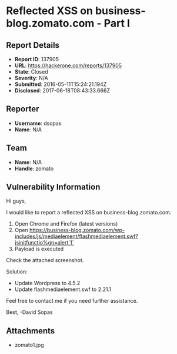 # Reflected XSS on business-blog.zomato.com - Part I

## Report Details
- **Report ID**: 137905
- **URL**: https://hackerone.com/reports/137905
- **State**: Closed
- **Severity**: N/A
- **Submitted**: 2016-05-11T15:24:21.194Z
- **Disclosed**: 2017-06-18T08:43:33.666Z

## Reporter
- **Username**: dsopas
- **Name**: N/A

## Team
- **Name**: N/A
- **Handle**: zomato

## Vulnerability Information
Hi guys,

I would like to report a reflected XSS on business-blog.zomato.com.

1. Open Chrome and Firefox (latest versions)
2. Open https://business-blog.zomato.com/wp-includes/js/mediaelement/flashmediaelement.swf?jsinitfunctio%gn=alert`1`
3. Payload is executed

Check the attached screenshot.

Solution:
- Update Wordpress to 4.5.2
- Update flashmediaelement.swf to 2.21.1

Feel free to contact me if you need further assistance.

Best,
-David Sopas

## Attachments
- zomato1.jpg
